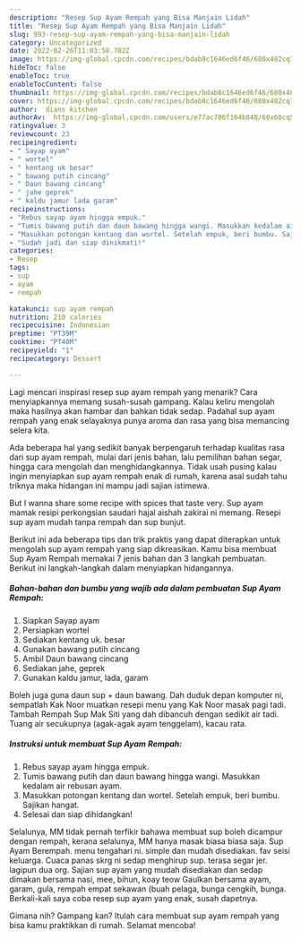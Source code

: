 ```yaml
---
description: "Resep Sup Ayam Rempah yang Bisa Manjain Lidah"
title: "Resep Sup Ayam Rempah yang Bisa Manjain Lidah"
slug: 993-resep-sup-ayam-rempah-yang-bisa-manjain-lidah
category: Uncategorized
date: 2022-02-26T11:03:58.702Z
image: https://img-global.cpcdn.com/recipes/bdab8c1646ed6f46/680x482cq70/sup-ayam-rempah-foto-resep-utama.jpg
hideToc: false
enableToc: true
enableTocContent: false
thumbnail: https://img-global.cpcdn.com/recipes/bdab8c1646ed6f46/680x482cq70/sup-ayam-rempah-foto-resep-utama.jpg
cover: https://img-global.cpcdn.com/recipes/bdab8c1646ed6f46/680x482cq70/sup-ayam-rempah-foto-resep-utama.jpg
author:  dians kitchen
authorAv:  https://img-global.cpcdn.com/users/e77ac706f164b848/60x60cq50/avatar.jpg
ratingvalue: 3
reviewcount: 23
recipeingredient:
- " Sayap ayam"
- " wortel"
- " kentang uk besar"
- " bawang putih cincang"
- " Daun bawang cincang"
- " jahe geprek"
- " kaldu jamur lada garam"
recipeinstructions:
- "Rebus sayap ayam hingga empuk."
- "Tumis bawang putih dan daun bawang hingga wangi. Masukkan kedalam air rebusan ayam."
- "Masukkan potongan kentang dan wortel. Setelah empuk, beri bumbu. Sajikan hangat."
- "Sudah jadi dan siap dinikmati!"
categories:
- Resep
tags:
- sup
- ayam
- rempah

katakunci: sup ayam rempah 
nutrition: 210 calories
recipecuisine: Indonesian
preptime: "PT39M"
cooktime: "PT40M"
recipeyield: "1"
recipecategory: Dessert

---
```



Lagi mencari inspirasi resep sup ayam rempah yang menarik? Cara menyiapkannya memang susah-susah gampang. Kalau keliru mengolah maka hasilnya akan hambar dan bahkan tidak sedap. Padahal sup ayam rempah yang enak selayaknya punya aroma dan rasa yang bisa memancing selera kita.


Ada beberapa hal yang sedikit banyak berpengaruh terhadap kualitas rasa dari sup ayam rempah, mulai dari jenis bahan, lalu pemilihan bahan segar, hingga cara mengolah dan menghidangkannya. Tidak usah pusing kalau ingin menyiapkan sup ayam rempah enak di rumah, karena asal sudah tahu triknya maka hidangan ini mampu jadi sajian istimewa.

But I wanna share some recipe with spices that taste very. Sup ayam mamak resipi perkongsian saudari hajal aishah zakirai ni memang. Resepi sup ayam mudah tanpa rempah dan sup bunjut.


Berikut ini ada beberapa tips dan trik praktis yang dapat diterapkan untuk mengolah sup ayam rempah yang siap dikreasikan. Kamu bisa membuat Sup Ayam Rempah memakai 7 jenis bahan dan 3 langkah pembuatan. Berikut ini langkah-langkah dalam menyiapkan hidangannya.

<!--inarticleads1-->

##### Bahan-bahan dan bumbu yang wajib ada dalam pembuatan Sup Ayam Rempah:

1. Siapkan  Sayap ayam
1. Persiapkan  wortel
1. Sediakan  kentang uk. besar
1. Gunakan  bawang putih cincang
1. Ambil  Daun bawang cincang
1. Sediakan  jahe, geprek
1. Gunakan  kaldu jamur, lada, garam


Boleh juga guna daun sup + daun bawang. Dah duduk depan komputer ni, sempatlah Kak Noor muatkan resepi menu yang Kak Noor masak pagi tadi. Tambah Rempah Sup Mak Siti yang dah dibancuh dengan sedikit air tadi. Tuang air secukupnya (agak-agak ayam tenggelam), kacau rata. 

<!--inarticleads2-->

##### Instruksi untuk membuat Sup Ayam Rempah:

1. Rebus sayap ayam hingga empuk.
1. Tumis bawang putih dan daun bawang hingga wangi. Masukkan kedalam air rebusan ayam.
1. Masukkan potongan kentang dan wortel. Setelah empuk, beri bumbu. Sajikan hangat.
1. Selesai dan siap dihidangkan!

Selalunya, MM tidak pernah terfikir bahawa membuat sup boleh dicampur dengan rempah, kerana selalunya, MM hanya masak biasa biasa saja. Sup Ayam Berempah. menu tengahari ni. simple dan mudah disediakan. fav seisi keluarga. Cuaca panas skrg ni sedap menghirup sup. terasa segar jer. lagipun dua org. Sajian sup ayam yang mudah disediakan dan sedap dimakan bersama nasi, mee, bihun, koay teow Gaulkan bersama ayam, garam, gula, rempah empat sekawan (buah pelaga, bunga cengkih, bunga. Berkali-kali saya coba resep sup ayam yang enak, susah dapetnya. 

Gimana nih? Gampang kan? Itulah cara membuat sup ayam rempah yang bisa kamu praktikkan di rumah. Selamat mencoba!
